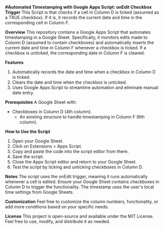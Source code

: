 **#Automated Timestamping with Google Apps Script: onEdit Checkbox Trigger**
This Script is that checks if a cell in Column D is ticked (assumed as a TRUE checkbox). If it is, it records the current date and time in the corresponding cell in Column F.

**Overview**
This repository contains a Google Apps Script that automates timestamping in a Google Sheet. Specifically, it monitors edits made to Column D (assumed to contain checkboxes) and automatically inserts the current date and time in Column F whenever a checkbox is ticked. If a checkbox is unticked, the corresponding date in Column F is cleared.

**Features**
1. Automatically records the date and time when a checkbox in Column D is ticked.
2. Clears the date and time when the checkbox is unticked.
3. Uses Google Apps Script to streamline automation and eliminate manual date entry.

**Prerequisites**
A Google Sheet with:
  - Checkboxes in Column D (4th column).
    - An existing structure to handle timestamping in Column F (6th column).

**How to Use the Script**
1. Open your Google Sheet.
2. Click on Extensions > Apps Script.
3. Copy and paste the code into the script editor from there.
4. Save the script.
5. Close the Apps Script editor and return to your Google Sheet.
6. Test the script by ticking and unticking checkboxes in Column D.

**Notes**
The script uses the onEdit trigger, meaning it runs automatically whenever a cell is edited.
Ensure your Google Sheet contains checkboxes in Column D to trigger the functionality.
The timestamp uses the user's local time settings from Google Sheets.

**Customization**
Feel free to customize the column numbers, functionality, or add more conditions based on your specific needs.

**License**
This project is open-source and available under the MIT License. Feel free to use, modify, and distribute it as needed.
